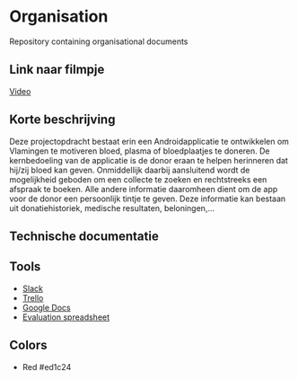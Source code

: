 # Organisation
Repository containing organisational documents

## Link naar filmpje
[Video](https://www.youtube.com/watch?v=hW1RpA_llEE&feature=youtu.be)

## Korte beschrijving
Deze projectopdracht bestaat erin een Androidapplicatie te ontwikkelen om Vlamingen te motiveren bloed, plasma of bloedplaatjes te doneren. De kernbedoeling van de applicatie is de donor eraan te helpen herinneren dat hij/zij bloed kan geven. Onmiddellijk daarbij aansluitend wordt de mogelijkheid geboden om een collecte te zoeken en rechtstreeks een afspraak te boeken. Alle andere informatie daaromheen dient om de app voor de donor een persoonlijk tintje te geven. Deze informatie kan bestaan uit donatiehistoriek, medische resultaten, beloningen,...

## Technische documentatie

## Tools
* [Slack](https://teamhtbr.slack.com) 
* [Trello](https://trello.com/b/agH3mQkX/bloeddonatie) 
* [Google Docs](https://drive.google.com/drive/folders/0B3HVNv1kYLxKTFZiZmpFZC0xTWc?usp=sharing)
* [Evaluation spreadsheet](https://docs.google.com/spreadsheets/d/1QOCMn_ClF49qyRhezB7eQVA5rtTWjVacdVmgWyLAqO0/pubhtml?gid=287100172&single=true)

## Colors
* Red #ed1c24

